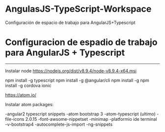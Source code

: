 # AngulasJS-TypeScript-Workspace
Configuración de espacio de trabajo para AngularJS+Typescript

# Configuracion de espadio de trabajo para AngularJS + Typescript
---

Instalar node https://nodejs.org/dist/v8.9.4/node-v8.9.4-x64.msi

npm install -g typescript
npm install -g @angular/cli
npm install -g 
npm install -g cordova ionic

https://atom.io/

Instalar atom packages:

-angular2 typescript snippets
-atom bootstrap 3
-atom-typescript  (ultimo)
-file-icons 2.0.15
-font-awsome-nippetset
-minimap
-platformio ide terminal
-v-bootstrap4 
-autocomplete-js-import
-ng-snippets 
